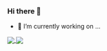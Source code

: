 ### Hi there 👋

- 🔭 I’m currently working on ...


<a href="https://github-readme-stats.vercel.app/api/top-langs/?username=carloshenriquemkt">
  <img align="center" src="https://github-readme-stats.vercel.app/api/pin/?username=CarlosHenriqueMkt&repo=github-readme-stats" />
</a>
<a href="https://github.com/anuraghazra/convoychat">
  <img align="center" src="https://github-readme-stats.vercel.app/api/pin/?username=CarlosHenriqueMkt&repo=convoychat" />
</a>
